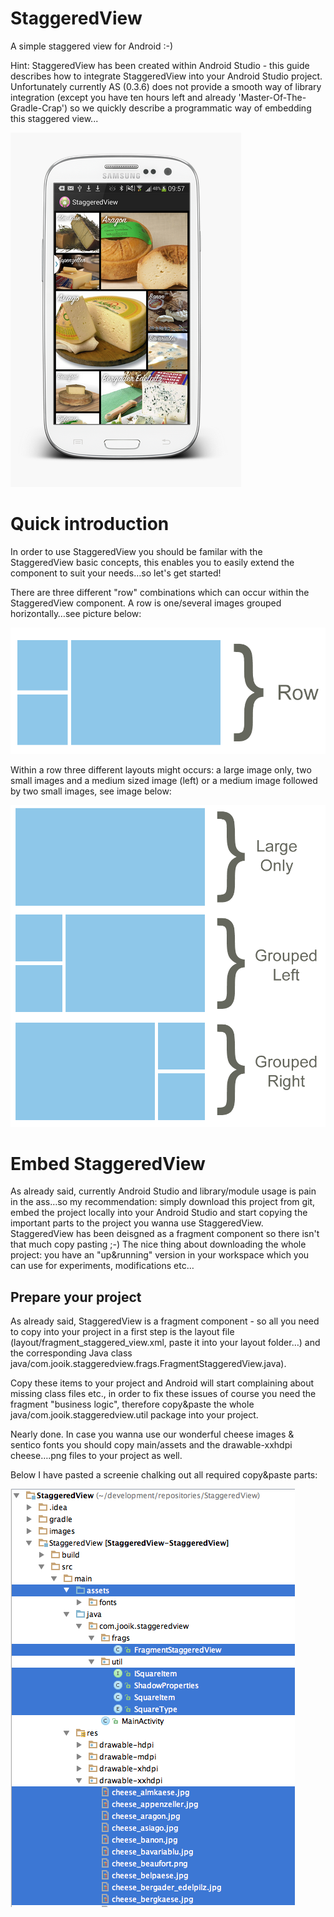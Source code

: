 StaggeredView
=============

A simple staggered view for Android :-)

Hint: StaggeredView has been created within Android Studio - this guide describes how to integrate StaggeredView into your Android Studio project. Unfortunately currently AS (0.3.6) does not provide a smooth way of library integration (except you have ten hours left and already 'Master-Of-The-Gradle-Crap') so we quickly describe a programmatic way of embedding this staggered view...

![ScreenShot](/images/staggered.png)

# Quick introduction

In order to use StaggeredView you should be familar with the StaggeredView basic concepts, this enables you to easily extend the component to suit your needs…so let's get started!

There are three different "row" combinations which can occur within the StaggeredView component. A row is one/several images grouped horizontally…see picture below:

![ScreenShot](/images/row.png)

Within a row three different layouts might occurs: a large image only, two small images and a medium sized image (left) or a medium image followed by two small images, see image below:

![ScreenShot](/images/layouts.png)

# Embed StaggeredView

As already said, currently Android Studio and library/module usage is pain in the ass…so my recommendation: simply download this project from git, embed the project locally into your Android Studio and start copying the important parts to the project you wanna use StaggeredView. StaggeredView has been deisgned as a fragment component so there isn't that much copy pasting ;-) The nice thing about downloading the whole project: you have an "up&running" version in your workspace which you can use for experiments, modifications etc…

## Prepare your project

As already said, StaggeredView is a fragment component - so all you need to copy into your project in a first step is the layout file (layout/fragment_staggered_view.xml, paste it into your layout folder…) and the corresponding Java class java/com.jooik.staggeredview.frags.FragmentStaggeredView.java). 

Copy these items to your project and Android will start complaining about missing class files etc., in order to fix these issues of course you need the fragment "business logic", therefore copy&paste the whole java/com.jooik.staggeredview.util package into your project.

Nearly done. In case you wanna use our wonderful cheese images & sentico fonts you should copy main/assets and the drawable-xxhdpi cheese….png files to your project as well. 

Below I have pasted a screenie chalking out all required copy&paste parts:

![ScreenShot](/images/project.png)

